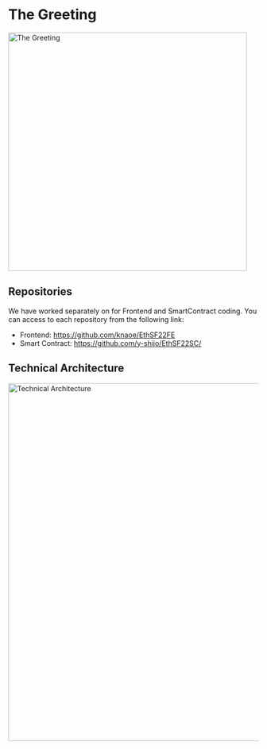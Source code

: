 # The Greeting

<img src="https://user-images.githubusercontent.com/26596367/200169437-863789a2-a925-45bf-b1ff-f00bec4f2717.png" width=480 alt="The Greeting">

## Repositories

We have worked separately on for Frontend and SmartContract coding. You can access to each repository from the following link:

* Frontend: https://github.com/knaoe/EthSF22FE
* Smart Contract: https://github.com/y-shijo/EthSF22SC/


## Technical Architecture

<img src="https://user-images.githubusercontent.com/26596367/200183841-dfd3f334-6fca-402a-aff8-3eecbceae193.png" width=720 alt="Technical Architecture">
